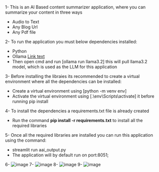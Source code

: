 1- This is an AI Based content summarizer application, where you can summarize your content in three ways

- Audio to Text
- Any Blog Url
- Any Pdf file

2- To run the application you must below dependencies installed:

- Python
- Ollama [Link text](https://ollama.com/download/OllamaSetup.exe)
- Then open cmd and run [ollama run llama3.2] this will pull llama3.2 model,
  which is used as the LLM for this application

3- Before installing the libraies its recommended to create a virtual environment where all the dependencies can be installed:

- Create a virtual environment using [python -m venv env]
- Activate the virtual environment using [.\env\Scripts\activate] it before running pip install

4- To install the dependencies a requirements.txt file is already created

- Run the command **pip install -r requirements.txt** to install all the required libraries

5- Once all the required libraries are installed you can run this application using the command:

- streamlit run aai_output.py
- The application will by default run on port:8051;

6- ![image](https://github.com/user-attachments/assets/ef064802-a512-4ff9-946b-7f6c1e7fb5d0)
7- ![image](https://github.com/user-attachments/assets/c404464d-a507-498a-add9-256cb0283cc6)
8- ![image](https://github.com/user-attachments/assets/e93a66aa-b6bd-43dc-a378-a7a45f909b14)
9- ![image](https://github.com/user-attachments/assets/d0aa0a2f-9eb4-42ba-9d43-3ab116fa95b0)
